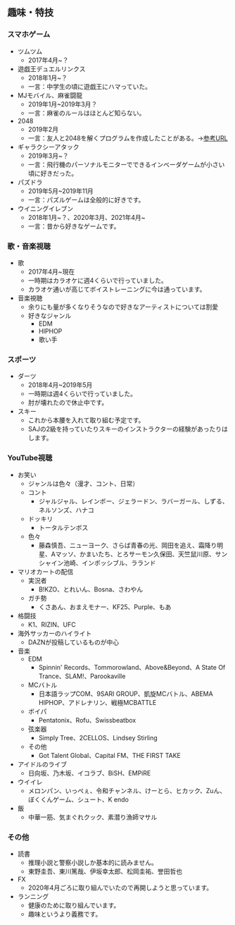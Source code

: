 ## 趣味・特技

### スマホゲーム

- ツムツム
  - 2017年4月~？
- 遊戯王デュエルリンクス
  - 2018年1月~？
  - 一言：中学生の頃に遊戯王にハマっていた。
- MJモバイル、麻雀闘龍
  - 2019年1月~2019年3月？
  - 一言：麻雀のルールはほとんど知らない。
- 2048
  - 2019年2月
  - 一言：友人と2048を解くプログラムを作成したことがある。→[参考URL](https://github.com/shierote/2048_simulater)
- ギャラクシーアタック
  - 2019年3月~？
  - 一言：飛行機のパーソナルモニターでできるインベーダゲームが小さい頃に好きだった。
- パズドラ
  - 2019年5月~2019年11月
  - 一言：パズルゲームは全般的に好きです。
- ウイニングイレブン
  - 2018年1月~？、2020年3月、2021年4月~
  - 一言：昔から好きなゲームです。

### 歌・音楽視聴

- 歌
  - 2017年4月~現在
  - 一時期はカラオケに週4くらいで行っていました。
  - カラオケ通いが高じてボイストレーニングに今は通っています。
- 音楽視聴
  - 余りにも量が多くなりそうなので好きなアーティストについては割愛
  - 好きなジャンル
    - EDM
    - HIPHOP
    - 歌い手

### スポーツ

- ダーツ
  - 2018年4月~2019年5月
  - 一時期は週4くらいで行っていました。
  - 肘が壊れたので休止中です。
- スキー
  - これから本腰を入れて取り組む予定です。
  - SAJの2級を持っていたりスキーのインストラクターの経験があったりはします。

### YouTube視聴

- お笑い
  - ジャンルは色々（漫才、コント、日常）
  - コント
    - ジャルジャル、レインボー、ジェラードン、ラバーガール、しずる、ネルソンズ、ハナコ
  - ドッキリ
    - トータルテンボス
  - 色々
    - 藤森慎吾、ニューヨーク、さらば青春の光、岡田を追え、霜降り明星、Aマッソ、かまいたち、とろサーモン久保田、天竺鼠川原、サンシャイン池崎、インポッシブル、ラランド
- マリオカートの配信
  - 実況者
    - B!KZO、とれいん、Bosna、さわやん
  - ガチ勢
    - くさあん、おまえモナー、KF25、Purple、もあ
- 格闘技
  - K1、RIZIN、UFC
- 海外サッカーのハイライト
  - DAZNが投稿しているものが中心
- 音楽
  - EDM
    - Spinnin' Records、Tommorowland、Above&Beyond、A State Of Trance、SLAM!、Parookaville
  - MCバトル
    - 日本語ラップCOM、9SARI GROUP、凱旋MCバトル、ABEMA HIPHOP、アドレナリン、戦極MCBATTLE
  - ボイパ
    - Pentatonix、Rofu、Swissbeatbox
  - 弦楽器
    - Simply Tree、2CELLOS、Lindsey Stirling
  - その他
    - Got Talent Global、Capital FM、THE FIRST TAKE
- アイドルのライブ
  - 日向坂、乃木坂、イコラブ、BiSH、EMPiRE
- ウイイレ
  - メロンパン、いっぺぇ、令和チャンネル、けーとら、ヒカック、Zuん、ぼくくんゲーム、シュート、K endo
- 飯
  - 中華一筋、気まぐれクック、素潜り漁師マサル

### その他

- 読書
  - 推理小説と警察小説しか基本的に読みません。
  - 東野圭吾、東川篤哉、伊坂幸太郎、松岡圭祐、誉田哲也
- FX
  - 2020年4月ごろに取り組んでいたので再開しようと思っています。
- ランニング
  - 健康のために取り組んでいます。
  - 趣味というより義務です。

